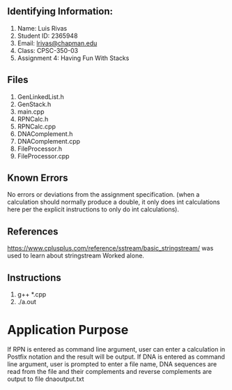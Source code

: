 ## Identifying Information:
1. Name: Luis Rivas
2. Student ID: 2365948
3. Email: lrivas@chapman.edu
4. Class: CPSC-350-03
5. Assignment 4: Having Fun With Stacks

## Files
1. GenLinkedList.h
2. GenStack.h
3. main.cpp
4. RPNCalc.h
5. RPNCalc.cpp
6. DNAComplement.h
7. DNAComplement.cpp
8. FileProcessor.h
9. FileProcessor.cpp

## Known Errors
No errors or deviations from the assignment specification.
(when a calculation should normally produce a double, it only does int calculations here per the explicit instructions to only do int calculations).

## References
https://www.cplusplus.com/reference/sstream/basic_stringstream/ was used to learn about stringstream
Worked alone.

## Instructions
1. g++ *.cpp
2. ./a.out

# Application Purpose
If RPN is entered as command line argument, user can enter a calculation in Postfix notation and the result will be output. If DNA is entered as command line argument, user is prompted to enter a file name, DNA sequences are read from the file and their complements and reverse complements are output to file dnaoutput.txt
